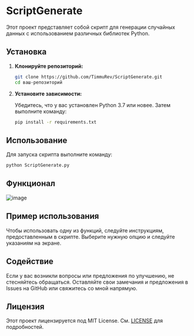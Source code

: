 # ScriptGenerate

Этот проект представляет собой скрипт для генерации случайных данных с использованием различных библиотек Python.

## Установка

1. **Клонируйте репозиторий:**

   ```bash
   git clone https://github.com/TimmuRev/ScriptGenerate.git
   cd ваш-репозиторий
   ```

2. **Установите зависимости:**

   Убедитесь, что у вас установлен Python 3.7 или новее. Затем выполните команду:

   ```bash
   pip install -r requirements.txt
   ```

## Использование

Для запуска скрипта выполните команду:

```bash
python ScriptGenerate.py
```
## Функционал

![image](https://github.com/user-attachments/assets/55582aa2-9329-4532-abe6-836338e9fe49)



## Пример использования

Чтобы использовать одну из функций, следуйте инструкциям, предоставленным в скрипте. Выберите нужную опцию и следуйте указаниям на экране.

## Содействие

Если у вас возникли вопросы или предложения по улучшению, не стесняйтесь обращаться. Оставляйте свои замечания и предложения в Issues на GitHub или свяжитесь со мной напрямую.

## Лицензия

Этот проект лицензируется под MIT License. См. [LICENSE](LICENSE) для подробностей.
